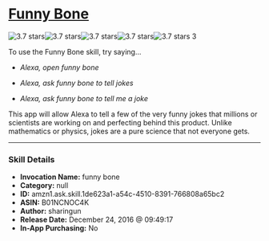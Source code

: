 # [Funny Bone](http://alexa.amazon.com/#skills/amzn1.ask.skill.1de623a1-a54c-4510-8391-766808a65bc2)
![3.7 stars](../../images/ic_star_black_18dp_1x.png)![3.7 stars](../../images/ic_star_black_18dp_1x.png)![3.7 stars](../../images/ic_star_black_18dp_1x.png)![3.7 stars](../../images/ic_star_half_black_18dp_1x.png)![3.7 stars](../../images/ic_star_border_black_18dp_1x.png) 3

To use the Funny Bone skill, try saying...

* *Alexa, open funny bone*

* *Alexa, ask funny bone to tell jokes*

* *Alexa, ask funny bone to tell me a joke*

This app will allow Alexa to tell a few of the very funny jokes that millions or scientists are working on and perfecting behind this product. Unlike mathematics or physics, jokes are a pure science that not everyone gets.

***

### Skill Details

* **Invocation Name:** funny bone
* **Category:** null
* **ID:** amzn1.ask.skill.1de623a1-a54c-4510-8391-766808a65bc2
* **ASIN:** B01NCNOC4K
* **Author:** sharingun
* **Release Date:** December 24, 2016 @ 09:49:17
* **In-App Purchasing:** No
